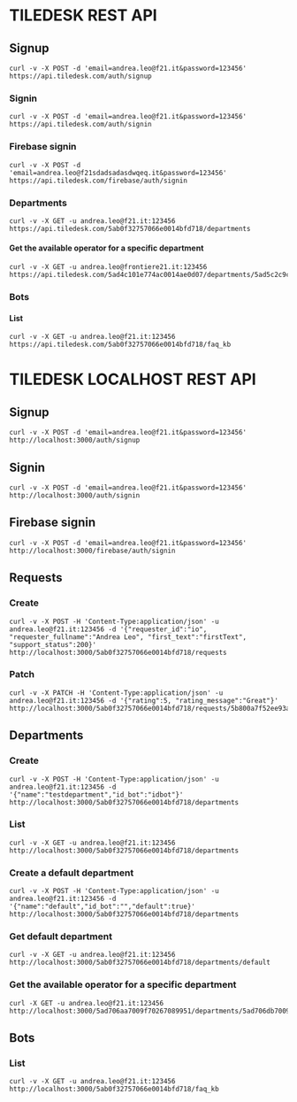 # TILEDESK REST API

## Signup

```
curl -v -X POST -d 'email=andrea.leo@f21.it&password=123456' https://api.tiledesk.com/auth/signup
```

### Signin

```
curl -v -X POST -d 'email=andrea.leo@f21.it&password=123456' https://api.tiledesk.com/auth/signin
```

### Firebase signin

```
curl -v -X POST -d 'email=andrea.leo@f21sdadsadasdwqeq.it&password=123456' https://api.tiledesk.com/firebase/auth/signin
```

### Departments 

```
curl -v -X GET -u andrea.leo@f21.it:123456 https://api.tiledesk.com/5ab0f32757066e0014bfd718/departments
```

#### Get the available operator for a specific department
```
curl -v -X GET -u andrea.leo@frontiere21.it:123456 https://api.tiledesk.com/5ad4c101e774ac0014ae0d07/departments/5ad5c2c9c975820014ba901b/operators
```



### Bots 

#### List

```
curl -v -X GET -u andrea.leo@f21.it:123456 https://api.tiledesk.com/5ab0f32757066e0014bfd718/faq_kb
```



# TILEDESK LOCALHOST REST API

## Signup

```
curl -v -X POST -d 'email=andrea.leo@f21.it&password=123456' http://localhost:3000/auth/signup
```


## Signin

```
curl -v -X POST -d 'email=andrea.leo@f21.it&password=123456' http://localhost:3000/auth/signin
```


## Firebase signin

```
curl -v -X POST -d 'email=andrea.leo@f21.it&password=123456' http://localhost:3000/firebase/auth/signin
```

## Requests 

### Create 

```
curl -v -X POST -H 'Content-Type:application/json' -u andrea.leo@f21.it:123456 -d '{"requester_id":"io", "requester_fullname":"Andrea Leo", "first_text":"firstText", "support_status":200}' http://localhost:3000/5ab0f32757066e0014bfd718/requests
```


### Patch 

```
curl -v -X PATCH -H 'Content-Type:application/json' -u andrea.leo@f21.it:123456 -d '{"rating":5, "rating_message":"Great"}' http://localhost:3000/5ab0f32757066e0014bfd718/requests/5b800a7f52ee93a525ca0d8c
```


## Departments 

### Create 

```
curl -v -X POST -H 'Content-Type:application/json' -u andrea.leo@f21.it:123456 -d '{"name":"testdepartment","id_bot":"idbot"}' http://localhost:3000/5ab0f32757066e0014bfd718/departments
```

### List

```
curl -v -X GET -u andrea.leo@f21.it:123456 http://localhost:3000/5ab0f32757066e0014bfd718/departments
```

### Create a default department

```
curl -v -X POST -H 'Content-Type:application/json' -u andrea.leo@f21.it:123456 -d '{"name":"default","id_bot":"","default":true}' http://localhost:3000/5ab0f32757066e0014bfd718/departments
```

### Get default department

```
curl -v -X GET -u andrea.leo@f21.it:123456 http://localhost:3000/5ab0f32757066e0014bfd718/departments/default
```

### Get the available operator for a specific department
```
curl -X GET -u andrea.leo@f21.it:123456 http://localhost:3000/5ad706aa7009f70267089951/departments/5ad706db7009f70267089955/operators
```

## Bots 

### List

```
curl -v -X GET -u andrea.leo@f21.it:123456 http://localhost:3000/5ab0f32757066e0014bfd718/faq_kb
```